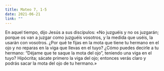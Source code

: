 ```yaml
---
title: Mateo 7, 1-5
date: 2021-06-21
link: ""
---
```

En aquel tiempo, dijo Jesús a sus discípulos: «No juzguéis y no os juzgarán; porque os van a juzgar como juzguéis vosotros, y la medida que uséis, la usarán con vosotros. ¿Por qué te fijas en la mota que tiene tu hermano en el ojo y no reparas en la viga que llevas en el tuyo? ¿Cómo puedes decirle a tu hermano: “Déjame que te saque la mota del ojo”, teniendo una viga en el tuyo? Hipócrita; sácate primero la viga del ojo; entonces verás claro y podrás sacar la mota del ojo de tu hermano.»